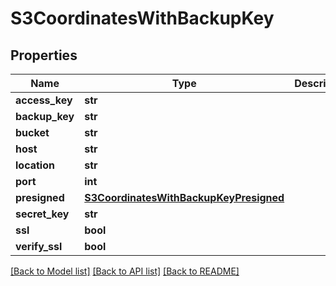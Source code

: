 # S3CoordinatesWithBackupKey

## Properties
Name | Type | Description | Notes
------------ | ------------- | ------------- | -------------
**access_key** | **str** |  | [optional] 
**backup_key** | **str** |  | 
**bucket** | **str** |  | 
**host** | **str** |  | [optional] 
**location** | **str** |  | [optional] 
**port** | **int** |  | [optional] 
**presigned** | [**S3CoordinatesWithBackupKeyPresigned**](S3CoordinatesWithBackupKeyPresigned.md) |  | [optional] 
**secret_key** | **str** |  | [optional] 
**ssl** | **bool** |  | [optional] 
**verify_ssl** | **bool** |  | [optional] 

[[Back to Model list]](../README.md#documentation-for-models) [[Back to API list]](../README.md#documentation-for-api-endpoints) [[Back to README]](../README.md)


